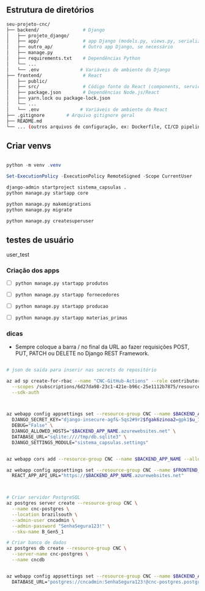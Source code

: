 


## Estrutura de diretórios

```bash
seu-projeto-cnc/
├── backend/                # Django
│   ├── projeto_django/  
│   ├── app/                # app Django (models.py, views.py, serializers.py, urls.py do app)
│   ├── outro_ap/           # Outro app Django, se necessário
│   ├── manage.py
│   ├── requirements.txt    # Dependências Python
│   └── ...
│   └── .env               # Variáveis de ambiente do Django
├── frontend/               # React
│   ├── public/
│   ├── src/                # Código fonte do React (components, services, pages, etc.)
│   ├── package.json        # Dependências Node.js/React
│   ├── yarn.lock ou package-lock.json
│   └── ...
│   └── .env               # Variáveis de ambiente do React
├── .gitignore        # Arquivo gitignore geral
├── README.md
└── ... (outros arquivos de configuração, ex: Dockerfile, CI/CD pipelines)

```

## Criar venvs

```powershell 

python -m venv .venv

Set-ExecutionPolicy -ExecutionPolicy RemoteSigned -Scope CurrentUser
``` 


```bash
django-admin startproject sistema_capsulas . 
python manage.py startapp core

python manage.py makemigrations
python manage.py migrate

python manage.py createsuperuser
```


## testes de usuário

user_test

### Criação dos apps

- [ ] `python manage.py startapp produtos`
- [ ] `python manage.py startapp fornecedores`
- [ ] `python manage.py startapp producao`
- [ ] `python manage.py startapp materias_primas`


### dicas 

 - Sempre coloque a barra / no final da URL ao fazer requisições POST, PUT, PATCH ou DELETE no Django REST Framework.

```bash

# json de saida para inserir nas secrets do repositório

az ad sp create-for-rbac --name "CNC-GitHub-Actions" --role contributor \
  --scopes /subscriptions/6d27da98-23c1-421e-b96c-25e1112b7875/resourceGroups/CNC \
  --sdk-auth



az webapp config appsettings set --resource-group CNC --name $BACKEND_APP_NAME --settings \
  DJANGO_SECRET_KEY="django-insecure-agf&-5qs2#9r2$fgak6zinoa2=gpk1$u_1vtxz8k2xy9(2eao9"\
  DEBUG="False" \
  DJANGO_ALLOWED_HOSTS="$BACKEND_APP_NAME.azurewebsites.net" \
  DATABASE_URL="sqlite:////tmp/db.sqlite3" \
  DJANGO_SETTINGS_MODULE="sistema_capsulas.settings"


az webapp cors add --resource-group CNC --name $BACKEND_APP_NAME --allowed-origins "https://$FRONTEND_APP_NAME.azurewebsites.net"

az webapp config appsettings set --resource-group CNC --name $FRONTEND_APP_NAME --settings \
  REACT_APP_API_URL="https://$BACKEND_APP_NAME.azurewebsites.net"



# Criar servidor PostgreSQL
az postgres server create --resource-group CNC \
  --name cnc-postgres \
  --location brazilsouth \
  --admin-user cncadmin \
  --admin-password "SenhaSegura123!" \
  --sku-name B_Gen5_1

# Criar banco de dados
az postgres db create --resource-group CNC \
  --server-name cnc-postgres \
  --name cncdb


az webapp config appsettings set --resource-group CNC --name $BACKEND_APP_NAME --settings \
  DATABASE_URL="postgres://cncadmin:SenhaSegura123!@cnc-postgres.postgres.database.azure.com:5432/cncdb"

```